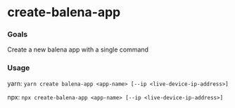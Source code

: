 # create-balena-app

### Goals

Create a new balena app with a single command

### Usage

yarn:
  `yarn create balena-app <app-name> [--ip <live-device-ip-address>]`

npx:
  `npx create-balena-app <app-name> [--ip <live-device-ip-address>]`
